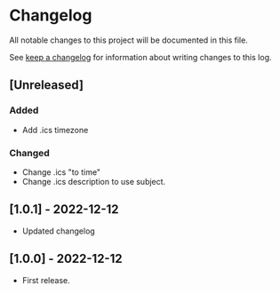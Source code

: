 <!-- markdownlint-configure-file { "blanks-around-headers": { "lines_below": 0 } } -->
<!-- markdownlint-configure-file { "blanks-around-lists": false } -->

# Changelog

All notable changes to this project will be documented in this file.

See [keep a changelog](https://keepachangelog.com/en/1.0.0/) for information about writing changes to this log.

## [Unreleased]

### Added
- Add .ics timezone

### Changed
- Change .ics "to time"
- Change .ics description to use subject.

## [1.0.1] - 2022-12-12

- Updated changelog

## [1.0.0] - 2022-12-12

- First release.
